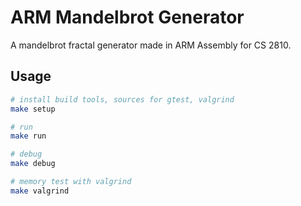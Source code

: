 # ARM Mandelbrot Generator
A mandelbrot fractal generator made in ARM Assembly for CS 2810.

## Usage
```bash
# install build tools, sources for gtest, valgrind
make setup

# run
make run

# debug
make debug

# memory test with valgrind
make valgrind
```